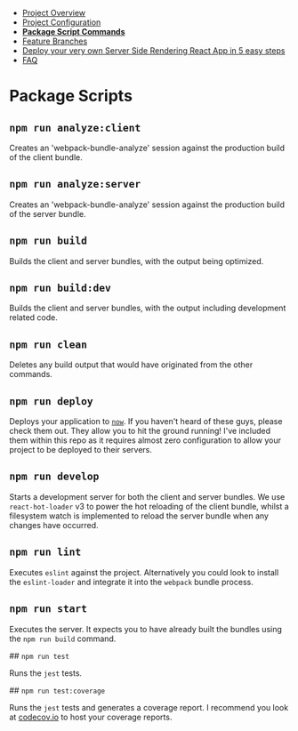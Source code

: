 - [Project Overview](/internal/docs/PROJECT_OVERVIEW.md)
 - [Project Configuration](/internal/docs/PROJECT_CONFIG.md)
 - __[Package Script Commands](/internal/docs/PKG_SCRIPTS.md)__
 - [Feature Branches](/internal/docs/FEATURE_BRANCHES.md)
 - [Deploy your very own Server Side Rendering React App in 5 easy steps](/internal/docs/DEPLOY_TO_NOW.md)
 - [FAQ](/internal/docs/FAQ.md)

# Package Scripts

## `npm run analyze:client`

Creates an 'webpack-bundle-analyze' session against the production build of the client bundle.

## `npm run analyze:server`

Creates an 'webpack-bundle-analyze' session against the production build of the server bundle.

## `npm run build`

Builds the client and server bundles, with the output being optimized.

## `npm run build:dev`

Builds the client and server bundles, with the output including development related code.

## `npm run clean`

Deletes any build output that would have originated from the other commands.

## `npm run deploy`

Deploys your application to [`now`](https://zeit.co/now). If you haven't heard of these guys, please check them out. They allow you to hit the ground running! I've included them within this repo as it requires almost zero configuration to allow your project to be deployed to their servers.

## `npm run develop`

Starts a development server for both the client and server bundles.  We use `react-hot-loader` v3 to power the hot reloading of the client bundle, whilst a filesystem watch is implemented to reload the server bundle when any changes have occurred.

## `npm run lint`

Executes `eslint` against the project. Alternatively you could look to install the `eslint-loader` and integrate it into the `webpack` bundle process.

## `npm run start`

Executes the server.  It expects you to have already built the bundles using the `npm run build` command.

## `npm run test`

Runs the `jest` tests.

## `npm run test:coverage`

Runs the `jest` tests and generates a coverage report. I recommend you look at [codecov.io](https://codecov.io) to host your coverage reports.
